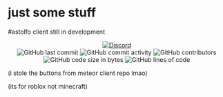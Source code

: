 # just some stuff

#astolfo client still in development

<div align="center">
    <a href="https://discord.gg/KybYxqPaze"><img src="https://img.shields.io/discord/689197705683140636?logo=discord" alt="Discord"/></a>
    <br>
    <img src="https://img.shields.io/github/last-commit/astolfolover31/astolfo_stuff" alt="GitHub last commit"/>
    <img src="https://img.shields.io/github/commit-activity/w/astolfolover31/astolfo_stuff" alt="GitHub commit activity"/>
    <img src="https://img.shields.io/github/contributors/astolfolover31/astolfo_stuff" alt="GitHub contributors"/>
    <br>
    <img src="https://img.shields.io/github/languages/code-size/astolfolover31/astolfo_stuff" alt="GitHub code size in bytes"/>
    <img src="https://tokei.rs/b1/github/astolfolover31/astolfo_stuff" alt="GitHub lines of code"/>
</div>



(i stole the buttons from meteor client repo lmao)

(its for roblox not minecraft)

